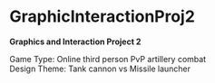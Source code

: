 # GraphicInteractionProj2
<b>Graphics and Interaction Project 2</b>

Game Type: Online third person PvP artillery combat
<br>Design Theme: Tank cannon vs Missile launcher
